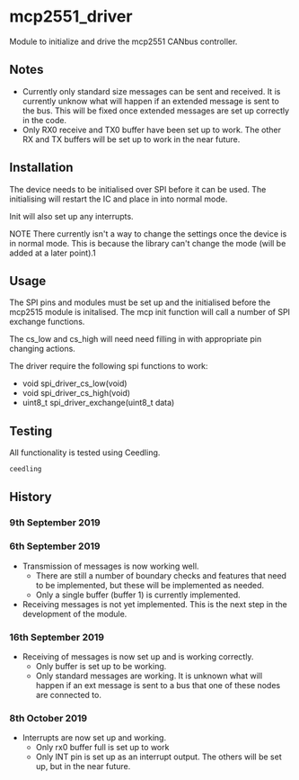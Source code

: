 # mcp2551_driver

Module to initialize and drive the mcp2551 CANbus controller.

## Notes

* Currently only standard size messages can be sent and received. It is currently unknow what will happen if an extended message is sent to the bus. This will be fixed once extended messages are set up correctly in the code.
* Only RX0 receive and TX0 buffer have been set up to work. The other RX and TX buffers will be set up to work in the near future.

## Installation

The device needs to be initialised over SPI before it can be used. The initialising will restart the IC and place in into normal mode.

Init will also set up any interrupts.

NOTE There currently isn't a way to change the settings once the device is in normal mode. This is because the library can't change the mode (will be added at a later point).1

## Usage

The SPI pins and modules must be set up and the initialised before the mcp2515 module is initalised. The mcp init function will call a number of SPI exchange functions.

The cs_low and cs_high will need need filling in with appropriate pin changing actions.

The driver require the following spi functions to work:
* void spi_driver_cs_low(void)
* void spi_driver_cs_high(void)
* uint8_t spi_driver_exchange(uint8_t data)

## Testing

All functionality is tested using Ceedling.

```
ceedling
```

## History

### 9th September 2019

### 6th September 2019

* Transmission of messages is now working well.
  * There are still a number of boundary checks and features that need to be implemented, but these will be implemented as needed.
  * Only a single buffer (buffer 1) is currently implemented.
* Receiving messages is not yet implemented. This is the next step in the development of the module.

### 16th September 2019

* Receiving of messages is now set up and is working correctly.
  * Only buffer is set up to be working.
  * Only standard messages are working. It is unknown what will happen if an ext message is sent to a bus that one of these nodes are connected to.
 
### 8th October 2019

* Interrupts are now set up and working.
    * Only rx0 buffer full is set up to work
    * Only INT pin is set up as an interrupt output. The others will be set up, but in the near future.

